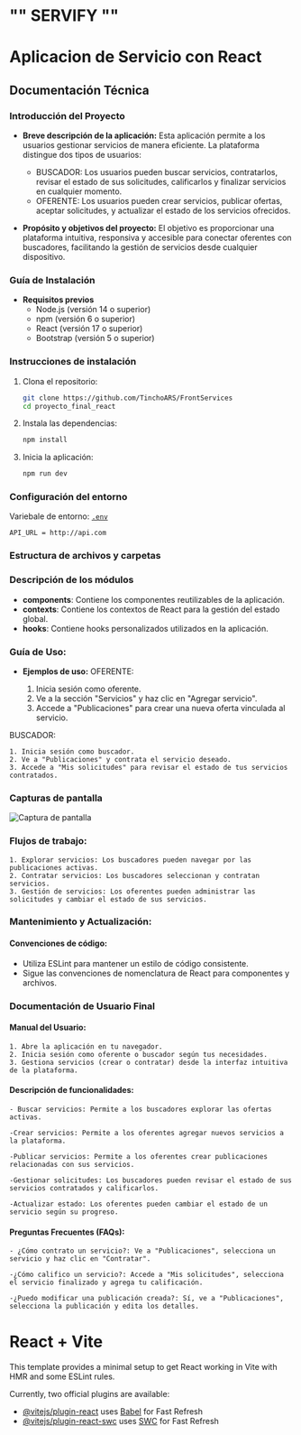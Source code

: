 #   ""    SERVIFY     ""

# Aplicacion  de Servicio con React

## **Documentación Técnica**

### **Introducción del Proyecto**
- **Breve descripción de la aplicación:**
    Esta aplicación permite a los usuarios gestionar servicios de manera eficiente. La plataforma distingue   dos tipos de usuarios:
    *   BUSCADOR: Los usuarios pueden buscar servicios, contratarlos, revisar el estado de sus solicitudes, calificarlos y finalizar servicios en cualquier momento.
    *   OFERENTE: Los usuarios pueden crear servicios, publicar ofertas, aceptar solicitudes, y actualizar el estado de los servicios ofrecidos.

- **Propósito y objetivos del proyecto:**
    El objetivo es proporcionar una plataforma intuitiva, responsiva y accesible para conectar oferentes con buscadores, facilitando la gestión de servicios desde cualquier dispositivo.

### **Guía de Instalación**
- **Requisitos previos**
  - Node.js (versión 14 o superior)
  - npm (versión 6 o superior)
  - React (versión 17 o superior)
  - Bootstrap (versión 5 o superior)

###  **Instrucciones de instalación**
 1. Clona el repositorio:
     ```bash
     git clone https://github.com/TinchoARS/FrontServices
     cd proyecto_final_react
     ```
  2. Instala las dependencias:
     ```bash
     npm install
     ```
  3. Inicia la aplicación:
     ```bash
     npm run dev
     ```

### **Configuración del entorno**
Variebale de entorno: 
[`.env`](app/.env")
  ```env
  API_URL = http://api.com
  ```

### **Estructura de archivos y carpetas**
 


### **Descripción de los módulos**
- **components**: Contiene los componentes reutilizables de la aplicación.
- **contexts**: Contiene los contextos de React para la gestión del estado global.
- **hooks**: Contiene hooks personalizados utilizados en la aplicación.

### **Guía de Uso:**
- **Ejemplos de uso:** 
OFERENTE:

    1. Inicia sesión como oferente.
    2. Ve a la sección "Servicios" y haz clic en "Agregar servicio".
    3. Accede a "Publicaciones" para crear una nueva oferta vinculada al servicio.

BUSCADOR:

    1. Inicia sesión como buscador.
    2. Ve a "Publicaciones" y contrata el servicio deseado.
    3. Accede a "Mis solicitudes" para revisar el estado de tus servicios contratados.



### **Capturas de pantalla**
![Captura de pantalla](./preview/Search.png)


### **Flujos de trabajo:**
    1. Explorar servicios: Los buscadores pueden navegar por las publicaciones activas.
    2. Contratar servicios: Los buscadores seleccionan y contratan servicios.
    3. Gestión de servicios: Los oferentes pueden administrar las solicitudes y cambiar el estado de sus servicios.

### **Mantenimiento y Actualización:**
#### Convenciones de código:
- Utiliza ESLint para mantener un estilo de código consistente.
- Sigue las convenciones de nomenclatura de React para componentes y archivos.


### **Documentación de Usuario Final**
#### Manual del Usuario:

    1. Abre la aplicación en tu navegador.
    2. Inicia sesión como oferente o buscador según tus necesidades.
    3. Gestiona servicios (crear o contratar) desde la interfaz intuitiva de la plataforma.

#### Descripción de funcionalidades:
    - Buscar servicios: Permite a los buscadores explorar las ofertas activas.

    -Crear servicios: Permite a los oferentes agregar nuevos servicios a la plataforma.

    -Publicar servicios: Permite a los oferentes crear publicaciones relacionadas con sus servicios.

    -Gestionar solicitudes: Los buscadores pueden revisar el estado de sus servicios contratados y calificarlos.

    -Actualizar estado: Los oferentes pueden cambiar el estado de un servicio según su progreso.

#### Preguntas Frecuentes (FAQs):
    - ¿Cómo contrato un servicio?: Ve a "Publicaciones", selecciona un servicio y haz clic en "Contratar".

    -¿Cómo califico un servicio?: Accede a "Mis solicitudes", selecciona el servicio finalizado y agrega tu calificación.

    -¿Puedo modificar una publicación creada?: Sí, ve a "Publicaciones", selecciona la publicación y edita los detalles.

























# React + Vite

This template provides a minimal setup to get React working in Vite with HMR and some ESLint rules.

Currently, two official plugins are available:

- [@vitejs/plugin-react](https://github.com/vitejs/vite-plugin-react/blob/main/packages/plugin-react/README.md) uses [Babel](https://babeljs.io/) for Fast Refresh
- [@vitejs/plugin-react-swc](https://github.com/vitejs/vite-plugin-react-swc) uses [SWC](https://swc.rs/) for Fast Refresh
